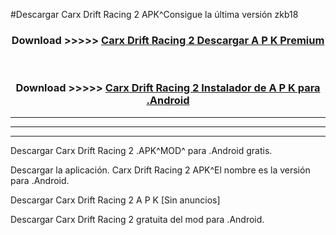 #Descargar Carx Drift Racing 2  APK^Consigue la última versión zkb18



<div align="center">
<h3>Download >>>>> <a href="https://es-sites.web.app/?es= Carx Drift Racing 2 ">Carx Drift Racing 2  Descargar A P K Premium</a></h3><br>

<h3>Download >>>>> <a href="https://es-sites.web.app/?es= Carx Drift Racing 2 ">Carx Drift Racing 2  Instalador de A P K para .Android</a></h3>
</div>


----------------------------------------------------------

----------------------------------------------------------

----------------------------------------------------------

Descargar Carx Drift Racing 2  .APK^MOD^ para .Android gratis.

Descargar la aplicación. Carx Drift Racing 2  APK^El nombre es la versión para .Android.

Descargar Carx Drift Racing 2  A P K [Sin anuncios]

Descargar Carx Drift Racing 2  gratuita del mod para .Android.